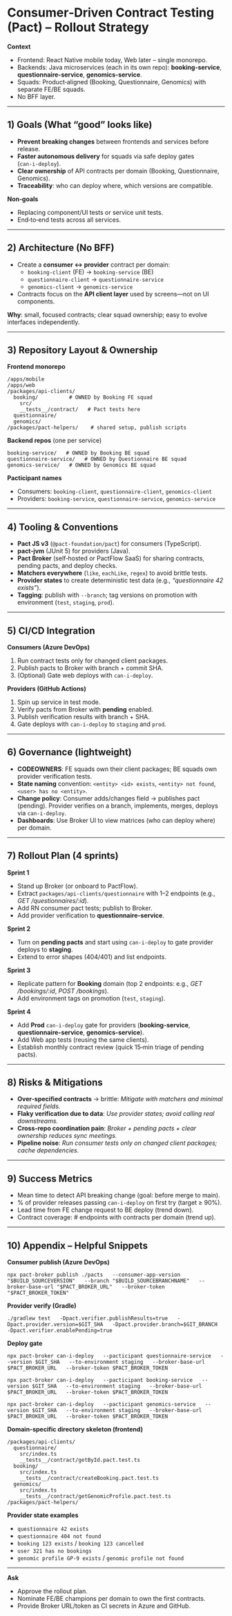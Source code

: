 
# Consumer‑Driven Contract Testing (Pact) – Rollout Strategy

**Context**  
- Frontend: React Native mobile today, Web later – single monorepo.  
- Backends: Java microservices (each in its own repo): **booking-service**, **questionnaire-service**, **genomics-service**.  
- Squads: Product‑aligned (Booking, Questionnaire, Genomics) with separate FE/BE squads.  
- No BFF layer.

---
## 1) Goals (What “good” looks like)
- **Prevent breaking changes** between frontends and services before release.
- **Faster autonomous delivery** for squads via safe deploy gates (`can‑i‑deploy`).
- **Clear ownership** of API contracts per domain (Booking, Questionnaire, Genomics).
- **Traceability**: who can deploy where, which versions are compatible.

**Non‑goals**  
- Replacing component/UI tests or service unit tests.  
- End‑to‑end tests across all services.

---
## 2) Architecture (No BFF)
- Create a **consumer ↔ provider** contract per domain:  
  - `booking-client` (FE) → `booking-service` (BE)  
  - `questionnaire-client` → `questionnaire-service`  
  - `genomics-client` → `genomics-service`
- Contracts focus on the **API client layer** used by screens—not on UI components.

**Why**: small, focused contracts; clear squad ownership; easy to evolve interfaces independently.

---
## 3) Repository Layout & Ownership
**Frontend monorepo**
```
/apps/mobile
/apps/web
/packages/api-clients/
  booking/          # OWNED by Booking FE squad
    src/
    __tests__/contract/   # Pact tests here
  questionnaire/
  genomics/
/packages/pact-helpers/    # shared setup, publish scripts
```
**Backend repos** (one per service)
```
booking-service/   # OWNED by Booking BE squad
questionnaire-service/   # OWNED by Questionnaire BE squad
genomics-service/   # OWNED by Genomics BE squad
```

**Pacticipant names**  
- Consumers: `booking-client`, `questionnaire-client`, `genomics-client`  
- Providers: `booking-service`, `questionnaire-service`, `genomics-service`

---
## 4) Tooling & Conventions
- **Pact JS v3** (`@pact-foundation/pact`) for consumers (TypeScript).
- **pact‑jvm** (JUnit 5) for providers (Java).
- **Pact Broker** (self‑hosted or PactFlow SaaS) for sharing contracts, pending pacts, and deploy checks.
- **Matchers everywhere** (`like`, `eachLike`, `regex`) to avoid brittle tests.
- **Provider states** to create deterministic test data (e.g., *“questionnaire 42 exists”*).
- **Tagging**: publish with `--branch`; tag versions on promotion with environment (`test`, `staging`, `prod`).

---
## 5) CI/CD Integration
**Consumers (Azure DevOps)**
1. Run contract tests only for changed client packages.  
2. Publish pacts to Broker with branch + commit SHA.  
3. (Optional) Gate web deploys with `can‑i‑deploy`.

**Providers (GitHub Actions)**
1. Spin up service in test mode.  
2. Verify pacts from Broker with **pending** enabled.  
3. Publish verification results with branch + SHA.  
4. Gate deploys with `can‑i‑deploy` to `staging` and `prod`.

---
## 6) Governance (lightweight)
- **CODEOWNERS**: FE squads own their client packages; BE squads own provider verification tests.  
- **State naming** convention: `<entity> <id> exists`, `<entity> not found`, `<user> has no <entity>`.
- **Change policy**: Consumer adds/changes field → publishes pact (pending). Provider verifies on a branch, implements, merges, deploys via `can‑i‑deploy`.
- **Dashboards**: Use Broker UI to view matrices (who can deploy where) per domain.

---
## 7) Rollout Plan (4 sprints)
**Sprint 1**  
- Stand up Broker (or onboard to PactFlow).  
- Extract `packages/api-clients/questionnaire` with 1–2 endpoints (e.g., *GET /questionnaires/:id*).  
- Add RN consumer pact tests; publish to Broker.  
- Add provider verification to **questionnaire-service**.

**Sprint 2**  
- Turn on **pending pacts** and start using `can‑i‑deploy` to gate provider deploys to **staging**.  
- Extend to error shapes (404/401) and list endpoints.

**Sprint 3**  
- Replicate pattern for **Booking** domain (top 2 endpoints: e.g., *GET /bookings/:id*, *POST /bookings*).  
- Add environment tags on promotion (`test`, `staging`).

**Sprint 4**  
- Add **Prod** `can‑i‑deploy` gate for providers (**booking-service**, **questionnaire-service**, **genomics-service**).  
- Add Web app tests (reusing the same clients).  
- Establish monthly contract review (quick 15‑min triage of pending pacts).

---
## 8) Risks & Mitigations
- **Over‑specified contracts** → brittle: *Mitigate with matchers and minimal required fields.*  
- **Flaky verification due to data**: *Use provider states; avoid calling real downstreams.*  
- **Cross‑repo coordination pain**: *Broker + pending pacts + clear ownership reduces sync meetings.*  
- **Pipeline noise**: *Run consumer tests only on changed client packages; cache dependencies.*

---
## 9) Success Metrics
- Mean time to detect API breaking change (goal: before merge to main).  
- % of provider releases passing `can‑i‑deploy` on first try (target ≥ 90%).  
- Lead time from FE change request to BE deploy (trend down).  
- Contract coverage: # endpoints with contracts per domain (trend up).

---
## 10) Appendix – Helpful Snippets
**Consumer publish (Azure DevOps)**
```
npx pact-broker publish ./pacts   --consumer-app-version "$BUILD_SOURCEVERSION"   --branch "$BUILD_SOURCEBRANCHNAME"   --broker-base-url "$PACT_BROKER_URL"   --broker-token "$PACT_BROKER_TOKEN"
```

**Provider verify (Gradle)**
```
./gradlew test   -Dpact.verifier.publishResults=true   -Dpact.provider.version=$GIT_SHA   -Dpact.provider.branch=$GIT_BRANCH   -Dpact.verifier.enablePending=true
```

**Deploy gate**
```
npx pact-broker can-i-deploy   --pacticipant questionnaire-service   --version $GIT_SHA   --to-environment staging   --broker-base-url $PACT_BROKER_URL   --broker-token $PACT_BROKER_TOKEN

npx pact-broker can-i-deploy   --pacticipant booking-service   --version $GIT_SHA   --to-environment staging   --broker-base-url $PACT_BROKER_URL   --broker-token $PACT_BROKER_TOKEN

npx pact-broker can-i-deploy   --pacticipant genomics-service   --version $GIT_SHA   --to-environment staging   --broker-base-url $PACT_BROKER_URL   --broker-token $PACT_BROKER_TOKEN
```

**Domain-specific directory skeleton (frontend)**
```
/packages/api-clients/
  questionnaire/
    src/index.ts
    __tests__/contract/getById.pact.test.ts
  booking/
    src/index.ts
    __tests__/contract/createBooking.pact.test.ts
  genomics/
    src/index.ts
    __tests__/contract/getGenomicProfile.pact.test.ts
/packages/pact-helpers/
```

**Provider state examples**
- `questionnaire 42 exists`  
- `questionnaire 404 not found`  
- `booking 123 exists` / `booking 123 cancelled`  
- `user 321 has no bookings`  
- `genomic profile GP-9 exists` / `genomic profile not found`

---
**Ask**  
- Approve the rollout plan.  
- Nominate FE/BE champions per domain to own the first contracts.  
- Provide Broker URL/token as CI secrets in Azure and GitHub.
